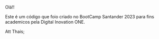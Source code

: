 Olá!!


Este é um código que foio criado no BootCamp Santander 2023 para fins academicos pela Digital Inovation ONE.

Att Thais;


